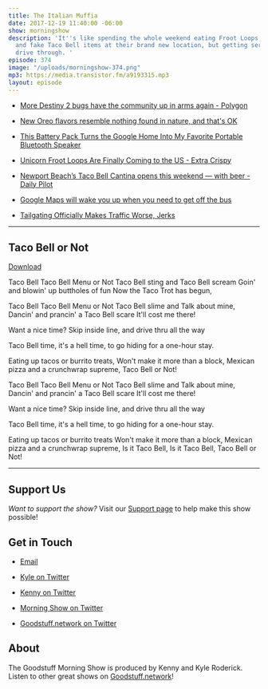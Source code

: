 ```yaml
---
title: The Italian Muffia
date: 2017-12-19 11:40:00 -06:00
show: morningshow
description: 'It''s like spending the whole weekend eating Froot Loops, oatmeal muffins,
  and fake Taco Bell items at their brand new location, but getting served from the
  drive through. '
episode: 374
image: "/uploads/morningshow-374.png"
mp3: https://media.transistor.fm/a9193315.mp3
layout: episode
---
```


* [More Destiny 2 bugs have the community up in arms again - Polygon](https://www.polygon.com/2017/12/18/16792948/destiny-2-bugs-three-of-coins-fated-engrams)

* [New Oreo flavors resemble nothing found in nature, and that's OK](https://thetakeout.com/new-oreo-flavors-resemble-nothing-found-in-nature-and-1821222994)

* [This Battery Pack Turns the Google Home Into My Favorite Portable Bluetooth Speaker](https://gizmodo.com/this-battery-pack-turns-your-google-home-into-the-best-1820957201)

* [Unicorn Froot Loops Are Finally Coming to the US - Extra Crispy](http://www.extracrispy.com/food/4603/unicorn-froot-loops-are-galloping-to-american-shores)

* [Newport Beach’s Taco Bell Cantina opens this weekend — with beer - Daily Pilot](http://www.latimes.com/socal/daily-pilot/news/tn-dpt-me-taco-bell-cantina-20171214-story.html)

* [Google Maps will wake you up when you need to get off the bus](https://www.engadget.com/2017/12/09/google-maps-commute-tracking/)

* [Tailgating Officially Makes Traffic Worse, Jerks](https://lifehacker.com/tailgating-officially-makes-traffic-worse-jerks-1821391848)

---

## Taco Bell or Not

[Download](https://www.dropbox.com/s/gxnpum6i1d98h7u/Taco%20Bell%20or%20Not.mp3?dl=0)

Taco Bell Taco Bell Menu or Not
Taco Bell sting and Taco Bell scream
Goin' and blowin' up buttholes of fun
Now the Taco Trot has begun,

Taco Bell Taco Bell Menu or Not
Taco Bell slime and Talk about mine,
Dancin' and prancin' a Taco Bell scare
It'll cost me there!

Want a nice time?
Skip inside line,
and drive thru all the way

Taco Bell time, it's a hell time,
to go hiding for a one-hour stay.

Eating up tacos or burrito treats,
Won't make it more than a block,
Mexican pizza and a crunchwrap supreme,
Taco Bell or Not!

Taco Bell Taco Bell Menu or Not
Taco Bell slime and Talk about mine,
Dancin' and prancin' a Taco Bell scare
It'll cost me there!

Want a nice time?
Skip inside line,
and drive thru all the way

Taco Bell time, it's a hell time,
to go hiding for a one-hour stay.

Eating up tacos or burrito treats
Won't make it more than a block,
Mexican pizza and a crunchwrap supreme,
Is it Taco Bell,
Is it Taco Bell,
Taco Bell or Not!

---

## Support Us

*Want to support the show?* Visit our [Support page](https://goodstuff.network/support) to help make this show possible!

## Get in Touch

* [Email](mailto:kyle@goodstuff.network)

* [Kyle on Twitter](http://twitter.com/dogburps)

* [Kenny on Twitter](http://twitter.com/pizzarobotics)

* [Morning Show on Twitter](http://twitter.com/morningshowam)

* [Goodstuff.network on Twitter](http://twitter.com/goodstufffm)

## About

The Goodstuff Morning Show is produced by Kenny and Kyle Roderick. Listen to other great shows on [Goodstuff.network](http://goodstuff.network/shows)!

